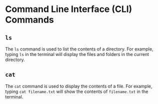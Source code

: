 # Command Line Interface (CLI) Commands

## `ls`
The `ls` command is used to list the contents of a directory. For example, typing `ls` in the terminal will display the files and folders in the current directory.

## `cat`
The `cat` command is used to display the contents of a file. For example, typing `cat filename.txt` will show the contents of `filename.txt` in the terminal.
